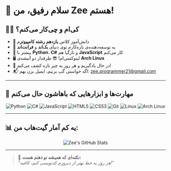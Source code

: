 # 👋 سلام رفیق، من Zee هستم!

## 🧑‍💻 کی‌ام و چی‌کار می‌کنم؟
- 🧒 دانش‌آموز کلاس **یازدهم رشته کامپیوتر**م
- 🔧 یه توسعه‌دهنده‌ی تازه‌کارم توی دنیای **بک‌اند** و **فرانت‌اند**
- 🐍 بیشتر با **Python**، **C#** و تازگیا هم **JavaScript** کار می‌کنم
- 🖥 لینوکسی‌ام! 😎 طرفدار دو آتیشه‌ی **Arch Linux**
- 🚀 در حال یادگیریم و هر روز یه چیز تازه کشف می‌کنم!
- 📬 اگه خواستی گپ بزنیم، ایمیل بزن بهم: [zee.programmer21@gmail.com](mailto:your.email@example.com)

---

## 🔨 مهارت‌ها و ابزارهایی که باهاشون حال می‌کنم

<div align="center">

![Python](https://img.shields.io/badge/-Python-3776AB?style=for-the-badge&logo=python&logoColor=white)
![C#](https://img.shields.io/badge/-C%23-239120?style=for-the-badge&logo=c-sharp&logoColor=white)
![JavaScript](https://img.shields.io/badge/-JavaScript-F7DF1E?style=for-the-badge&logo=javascript&logoColor=black)
![HTML5](https://img.shields.io/badge/-HTML5-E34F26?style=for-the-badge&logo=html5&logoColor=white)
![CSS3](https://img.shields.io/badge/-CSS3-1572B6?style=for-the-badge&logo=css3&logoColor=white)
![Git](https://img.shields.io/badge/-Git-F05032?style=for-the-badge&logo=git&logoColor=white)
![Linux](https://img.shields.io/badge/-Linux-FCC624?style=for-the-badge&logo=linux&logoColor=black)
![Arch Linux](https://img.shields.io/badge/-Arch_Linux-1793D1?style=for-the-badge&logo=arch-linux&logoColor=white)

</div>

---

## 📊 یه کم آمار گیت‌هاب من:

<div align="center">

![Zee's GitHub Stats](https://github-readme-stats.vercel.app/api?username=zee&show_icons=true&theme=tokyonight&hide_title=false&hide_border=true&border_radius=10)

</div>

---

> 💬 **نکته‌ای که همیشه تو ذهنم هست:**  
> _"هر روز یه خط بهتر از دیروزم کدنویسی کنم، کافیه!"_

